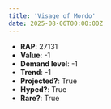 ```yaml
---
title: 'Visage of Mordo'
date: 2025-08-06T00:00:00Z
---
```

- **RAP**: 27131
- **Value**: -1
- **Demand level**: -1
- **Trend**: -1
- **Projected?**: True
- **Hyped?**: True
- **Rare?**: True
